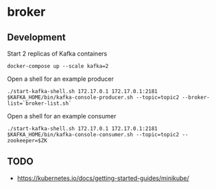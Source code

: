 # broker

## Development

Start 2 replicas of Kafka containers

```
docker-compose up --scale kafka=2
```

Open a shell for an example producer

```
./start-kafka-shell.sh 172.17.0.1 172.17.0.1:2181
$KAFKA_HOME/bin/kafka-console-producer.sh --topic=topic2 --broker-list=`broker-list.sh`
```

Open a shell for an example consumer

```
./start-kafka-shell.sh 172.17.0.1 172.17.0.1:2181
$KAFKA_HOME/bin/kafka-console-consumer.sh --topic=topic2 --zookeeper=$ZK
```

## TODO

- https://kubernetes.io/docs/getting-started-guides/minikube/
